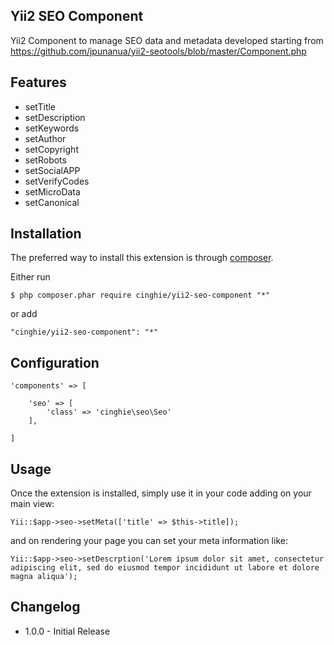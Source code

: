 Yii2 SEO Component
-------------------
Yii2 Component to manage SEO data and metadata developed starting from  
https://github.com/jpunanua/yii2-seotools/blob/master/Component.php

Features
---------

 - setTitle
 - setDescription
 - setKeywords
 - setAuthor
 - setCopyright
 - setRobots
 - setSocialAPP
 - setVerifyCodes
 - setMicroData
 - setCanonical

Installation
-------------

The preferred way to install this extension is through [composer](http://getcomposer.org/download/).

Either run

```
$ php composer.phar require cinghie/yii2-seo-component "*"
```

or add

```
"cinghie/yii2-seo-component": "*"
```

Configuration
---------------

```
'components' => [ 

    'seo' => [
        'class' => 'cinghie\seo\Seo'
    ],
    
]
```

Usage
------

Once the extension is installed, simply use it in your code adding on your main view:

```
Yii::$app->seo->setMeta(['title' => $this->title]);
```

and on rendering your page you can set your meta information like:

```
Yii::$app->seo->setDescrption('Lorem ipsum dolor sit amet, consectetur adipiscing elit, sed do eiusmod tempor incididunt ut labore et dolore magna aliqua');
```

Changelog
----------

 - 1.0.0 - Initial Release
 
